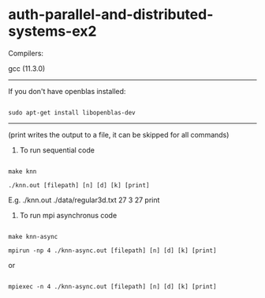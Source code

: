 # auth-parallel-and-distributed-systems-ex2

Compilers:

gcc (11.3.0)

---

If you don't have openblas installed:

```

sudo apt-get install libopenblas-dev

```

---

(print writes the output to a file, it can be skipped for all commands)

1. To run sequential code

```

make knn

./knn.out [filepath] [n] [d] [k] [print]

```

E.g. ./knn.out ./data/regular3d.txt 27 3 27 print

1. To run mpi asynchronus code

```

make knn-async

mpirun -np 4 ./knn-async.out [filepath] [n] [d] [k] [print]

```

or

```

mpiexec -n 4 ./knn-async.out [filepath] [n] [d] [k] [print]

```
